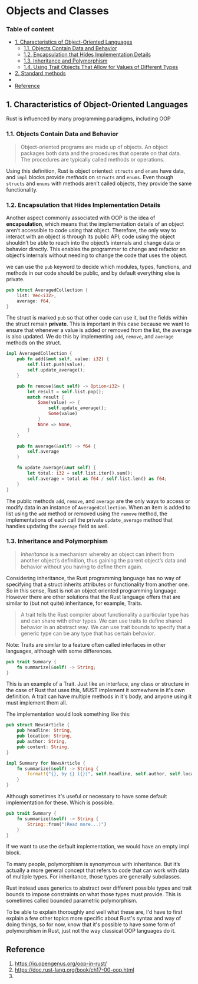 # Objects and Classes

### Table of content
- [1. Characteristics of Object-Oriented Languages]()
  - [1.1. Objects Contain Data and Behavior]()
  - [1.2. Encapsulation that Hides Implementation Details]()
  - [1.3. Inheritance and Polymorphism]()
  - [1.4. Using Trait Objects That Allow for Values of Different Types]()
- [2. Standard methods]()
- 
- [Reference]()


## 1. Characteristics of Object-Oriented Languages
Rust is influenced by many programming paradigms, including OOP

### 1.1. Objects Contain Data and Behavior

> Object-oriented programs are made up of objects. An object packages both data and the procedures that operate on that data. The procedures are typically called methods or operations.

Using this definition, Rust is object oriented: `structs` and `enums` have data, and `impl` blocks provide _methods_ on `structs` and `enums`. Even though `structs` and `enums` with methods aren’t called objects, they provide the same functionality.

### 1.2. Encapsulation that Hides Implementation Details

Another aspect commonly associated with OOP is the idea of **encapsulation**, which means that the implementation details of an object aren’t accessible to code using that object. Therefore, the only way to interact with an object is through its public API; code using the object shouldn’t be able to reach into the object’s internals and change data or behavior directly. This enables the programmer to change and refactor an object’s internals without needing to change the code that uses the object.

we can use the `pub` keyword to decide which modules, types, functions, and methods in our code should be public, and by default everything else is private.

```rust
pub struct AveragedCollection {
    list: Vec<i32>,
    average: f64,
}
```

The struct is marked `pub` so that other code can use it, but the fields within the struct remain **private**. This is important in this case because we want to ensure that whenever a value is added or removed from the list, the average is also updated. We do this by implementing `add`, `remove`, and `average` methods on the struct.

```rust
impl AveragedCollection {
    pub fn add(&mut self, value: i32) {
        self.list.push(value);
        self.update_average();
    }

    pub fn remove(&mut self) -> Option<i32> {
        let result = self.list.pop();
        match result {
            Some(value) => {
                self.update_average();
                Some(value)
            }
            None => None,
        }
    }

    pub fn average(&self) -> f64 {
        self.average
    }

    fn update_average(&mut self) {
        let total: i32 = self.list.iter().sum();
        self.average = total as f64 / self.list.len() as f64;
    }
}
```

The public methods `add`, `remove`, and `average` are the only ways to access or modify data in an instance of `AveragedCollection`. When an item is added to list using the `add` method or removed using the `remove` method, the implementations of each call the private `update_average` method that handles updating the `average` field as well.

### 1.3. Inheritance and Polymorphism

>_Inheritance_ is a mechanism whereby an object can inherit from another object’s definition, thus gaining the parent object’s data and behavior without you having to define them again.

Considering inheritance, the Rust programming language has no way of specifying that a struct inherits attributes or functionality from another one. So in this sense, Rust is not an object oriented programming language. However there are other solutions that the Rust language offers that are similar to (but not quite) inheritance, for example, Traits.

>A trait tells the Rust compiler about functionality a particular type has and can share with other types. We can use traits to define shared behavior in an abstract way. We can use trait bounds to specify that a generic type can be any type that has certain behavior.

Note: Traits are similar to a feature often called interfaces in other languages, although with some differences.

```rust
pub trait Summary {
    fn summarize(&self) -> String;
}
```

This is an example of a Trait. Just like an interface, any class or structure in the case of Rust that uses this, MUST implement it somewhere in it's own definition. A trait can have multiple methods in it's body, and anyone using it must implement them all.

The implementation would look something like this:

```rust
pub struct NewsArticle {
    pub headline: String,
    pub location: String,
    pub author: String,
    pub content: String,
}

impl Summary for NewsArticle {
    fn summarize(&self) -> String {
        format!("{}, by {} ({})", self.headline, self.author, self.location)
    }
}
```

Although sometimes it's useful or necessary to have some default implementation for these. Which is possible.

```rust
pub trait Summary {
    fn summarize(&self) -> String {
        String::from("(Read more...)")
    }
}
```

If we want to use the default implementation, we would have an empty impl block.

To many people, polymorphism is synonymous with inheritance. But it’s actually a more general concept that refers to code that can work with data of multiple types. For inheritance, those types are generally subclasses.

Rust instead uses generics to abstract over different possible types and trait bounds to impose constraints on what those types must provide. This is sometimes called bounded parametric polymorphism.

To be able to explain thoroughly and well what these are, I'd have to first explain a few other topics more specific about Rust's syntax and way of doing things, so for now, know that it's possible to have some form of polymorphism in Rust, just not the way classical OOP languages do it.

## Reference
1. https://iq.opengenus.org/oop-in-rust/
2. https://doc.rust-lang.org/book/ch17-00-oop.html
3. 


